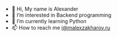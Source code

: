 - 👋 Hi, My name is Alexander
- 👀 I’m interested in Backend programming 
- 🌱 I’m currently learning Python
- 📫 How to reach me i@malexzakharov.ru

<!---
A3axap/A3axap is a ✨ special ✨ repository because its `README.md` (this file) appears on your GitHub profile.
You can click the Preview link to take a look at your changes.
--->
